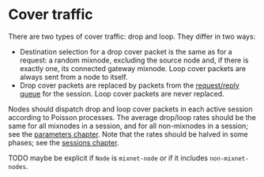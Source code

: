 # Cover traffic

There are two types of cover traffic: drop and loop. They differ in two ways:

- Destination selection for a drop cover packet is the same as for a request: a random mixnode,
  excluding the source node and, if there is exactly one, its connected gateway mixnode. Loop cover
  packets are always sent from a node to itself.
- Drop cover packets are replaced by packets from the [request/reply
  queue](./requests-and-replies.md#packet-queues) for the session. Loop cover packets are never
  replaced.

Nodes should dispatch drop and loop cover packets in each active session according to Poisson
processes. The average drop/loop rates should be the same for all mixnodes in a session, and for
all non-mixnodes in a session; see the [parameters chapter](./parameters.md). Note that the rates
should be halved in some phases; see the [sessions chapter](./sessions.md#phases).

TODO maybe be explicit if `Node` is `mixnet-node` or if it includes `non-mixnet-nodes`.
